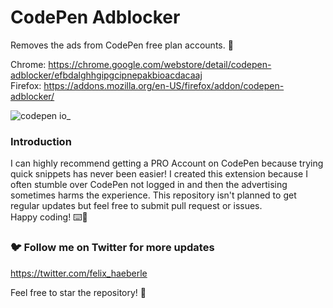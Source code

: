 # CodePen Adblocker
	
Removes the ads from CodePen free plan accounts. 🚀

Chrome: https://chrome.google.com/webstore/detail/codepen-adblocker/efbdalghhgipgcipnepakbioacdacaaj<br>
Firefox: https://addons.mozilla.org/en-US/firefox/addon/codepen-adblocker/

![codepen io_](https://user-images.githubusercontent.com/34959078/70711127-08dad580-1ce1-11ea-9587-b65523d727bb.png)

### Introduction
I can highly recommend getting a PRO Account on CodePen because trying quick snippets has never been easier! I created this extension because I often stumble over CodePen not logged in and then the advertising sometimes harms the experience. This repository isn't planned to get regular updates but feel free to submit pull request or issues. <br>Happy coding! ⌨️🎉

### 🐦 Follow me on Twitter for more updates
https://twitter.com/felix_haeberle

Feel free to star the repository! 🌟
